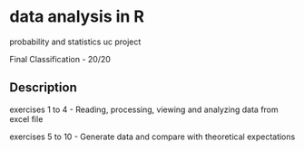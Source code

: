# data analysis in R
probability and statistics uc project

Final Classification - 20/20


## Description
exercises 1 to 4 - Reading, processing, viewing and analyzing data from excel file

exercises 5 to 10 - Generate data and compare with theoretical expectations
